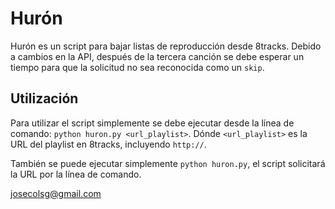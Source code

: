 Hurón
=====

Hurón es un script para bajar listas de reproducción desde 8tracks. Debido a cambios en la API, después de la tercera canción se debe esperar un tiempo para que la solicitud no sea reconocida como un `skip`.

Utilización
-------------

Para utilizar el script simplemente se debe ejecutar desde la línea de comando: `python huron.py <url_playlist>`. Dónde `<url_playlist>` es la URL del playlist en 8tracks, incluyendo `http://`.

También se puede ejecutar simplemente `python huron.py`, el script solicitará la URL por la línea de comando.

josecolsg@gmail.com

